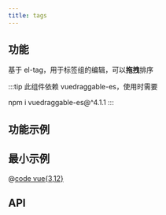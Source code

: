 ```yaml
---
title: tags
---
```


## 功能

基于 el-tag，用于标签组的编辑，可以**拖拽**排序

:::tip
此组件依赖 vuedraggable-es，使用时需要

npm i vuedraggable-es@^4.1.1
:::

## 功能示例

<Example />

## 最小示例

@[code vue{3,12}](@/components/tags/docs/simple.vue)

## API

<Usage />

<script setup>
import Example from "@/components/tags/docs/example.vue";
import Usage from "@/components/tags/docs/usage.vue";
</script>